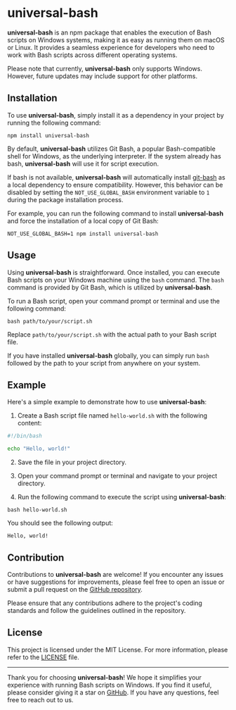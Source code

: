 # universal-bash

**universal-bash** is an npm package that enables the execution of Bash scripts on Windows systems, making it as easy as running them on macOS or Linux. It provides a seamless experience for developers who need to work with Bash scripts across different operating systems.

Please note that currently, **universal-bash** only supports Windows. However, future updates may include support for other platforms.

## Installation

To use **universal-bash**, simply install it as a dependency in your project by running the following command:

```shell
npm install universal-bash
```

By default, **universal-bash** utilizes Git Bash, a popular Bash-compatible shell for Windows, as the underlying interpreter. If the system already has bash, **universal-bash** will use it for script execution.

If bash is not available, **universal-bash** will automatically install [git-bash](https://github.com/git-for-windows/git) as a local dependency to ensure compatibility. However, this behavior can be disabled by setting the `NOT_USE_GLOBAL_BASH` environment variable to `1` during the package installation process.

For example, you can run the following command to install **universal-bash** and force the installation of a local copy of Git Bash:

```shell
NOT_USE_GLOBAL_BASH=1 npm install universal-bash
```

## Usage

Using **universal-bash** is straightforward. Once installed, you can execute Bash scripts on your Windows machine using the `bash` command. The `bash` command is provided by Git Bash, which is utilized by **universal-bash**.

To run a Bash script, open your command prompt or terminal and use the following command:

```shell
bash path/to/your/script.sh
```

Replace `path/to/your/script.sh` with the actual path to your Bash script file.

If you have installed **universal-bash** globally, you can simply run `bash` followed by the path to your script from anywhere on your system.

## Example

Here's a simple example to demonstrate how to use **universal-bash**:

1. Create a Bash script file named `hello-world.sh` with the following content:

```bash
#!/bin/bash

echo "Hello, world!"
```

2. Save the file in your project directory.

3. Open your command prompt or terminal and navigate to your project directory.

4. Run the following command to execute the script using **universal-bash**:

```shell
bash hello-world.sh
```

You should see the following output:

```
Hello, world!
```

## Contribution

Contributions to **universal-bash** are welcome! If you encounter any issues or have suggestions for improvements, please feel free to open an issue or submit a pull request on the [GitHub repository](https://github.com/your-username/universal-bash).

Please ensure that any contributions adhere to the project's coding standards and follow the guidelines outlined in the repository.

## License

This project is licensed under the MIT License. For more information, please refer to the [LICENSE](./LICENSE) file.

---

Thank you for choosing **universal-bash**! We hope it simplifies your experience with running Bash scripts on Windows. If you find it useful, please consider giving it a star on [GitHub](https://github.com/your-username/universal-bash). If you have any questions, feel free to reach out to us.